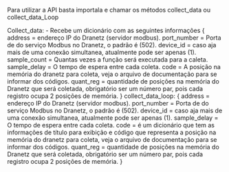 Para utilizar a API basta importala e chamar os métodos collect_data ou collect_data_Loop

Collect_data:
    - Recebe um dicionário com as seguintes informações
    {
        address = endereço IP do Dranetz (servidor modbus).
        port_number = Porta de do serviço Modbus no Dranetz, o padrão é (502).
        device_id = caso aja mais de uma conexão simultanea, atualmente pode ser apenas (1).
        sample_count = Quantas vezes a função será executada para a caleta.
        sample_delay = O tempo de espera entre cada coleta.
        code = A posição na memória do dranetz para coleta, veja o arquivo de documentação para se informar dos códigos.
        quant_reg = quantidade de posições na memória do Dranetz que será coletada, obrigatório ser um número par, pois cada registro ocupa 2 posições de memória.
    }
    collect_data_loop:
    {
        address = endereço IP do Dranetz (servidor modbus).
        port_number = Porta de do serviço Modbus no Dranetz, o padrão é (502).
        device_id = caso aja mais de uma conexão simultanea, atualmente pode ser apenas (1).
        sample_delay = O tempo de espera entre cada coleta.
        code = é um dicionário que tem as informações de título para exibição e código que representa a posição na memória do dranetz para coleta, veja o arquivo de documentação para se informar dos códigos.
        quant_reg = quantidade de posições na memória do Dranetz que será coletada, obrigatório ser um número par, pois cada registro ocupa 2 posições de memória.
    }